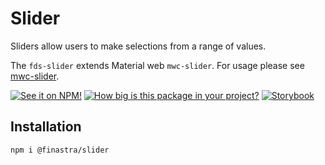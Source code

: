 # Slider

Sliders allow users to make selections from a range of values.

The `fds-slider`  extends Material web `mwc-slider`. For usage please see [mwc-slider](https://github.com/material-components/material-web/tree/master/packages/slider).

[![See it on NPM!](https://img.shields.io/npm/v/@finastra/slider?style=for-the-badge)](https://www.npmjs.com/package/@finastra/slider)
[![How big is this package in your project?](https://img.shields.io/bundlephobia/minzip/@finastra/slider?style=for-the-badge)](https://bundlephobia.com/result?p=@finastra/slider')
[![Storybook](https://shields.io/badge/-Play%20with%20this%20web%20component-2a0481?logo=storybook&style=for-the-badge)](https://finastra.github.io/finastra-design-system/?path=/story/components-slider--default)

## Installation

```
npm i @finastra/slider
```

